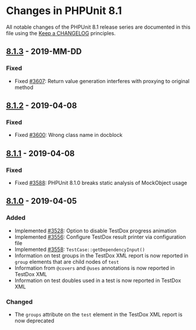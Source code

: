 # Changes in PHPUnit 8.1

All notable changes of the PHPUnit 8.1 release series are documented in this file using the [Keep a CHANGELOG](http://keepachangelog.com/) principles.

## [8.1.3] - 2019-MM-DD

### Fixed

* Fixed [#3607](https://github.com/sebastianbergmann/phpunit/issues/3607): Return value generation interferes with proxying to original method

## [8.1.2] - 2019-04-08

### Fixed

* Fixed [#3600](https://github.com/sebastianbergmann/phpunit/pull/3600): Wrong class name in docblock

## [8.1.1] - 2019-04-08

### Fixed

* Fixed [#3588](https://github.com/sebastianbergmann/phpunit/issues/3588): PHPUnit 8.1.0 breaks static analysis of MockObject usage

## [8.1.0] - 2019-04-05

### Added

* Implemented [#3528](https://github.com/sebastianbergmann/phpunit/pull/3528): Option to disable TestDox progress animation
* Implemented [#3556](https://github.com/sebastianbergmann/phpunit/issues/3556): Configure TestDox result printer via configuration file
* Implemented [#3558](https://github.com/sebastianbergmann/phpunit/issues/3558): `TestCase::getDependencyInput()`
* Information on test groups in the TestDox XML report is now reported in `group` elements that are child nodes of `test`
* Information from `@covers` and `@uses` annotations is now reported in TestDox XML
* Information on test doubles used in a test is now reported in TestDox XML

### Changed

* The `groups` attribute on the `test` element in the TestDox XML report is now deprecated

[8.1.3]: https://github.com/sebastianbergmann/phpunit/compare/8.1.3...8.1.3
[8.1.2]: https://github.com/sebastianbergmann/phpunit/compare/8.1.1...8.1.2
[8.1.1]: https://github.com/sebastianbergmann/phpunit/compare/8.1.0...8.1.1
[8.1.0]: https://github.com/sebastianbergmann/phpunit/compare/8.0.6...8.1.0

